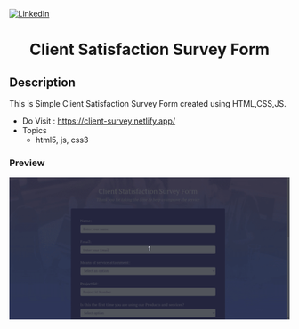 [![LinkedIn][linkedin-shield]][linkedin-url]

<h1 align="center">Client Satisfaction Survey Form</h1>

## Description
This is Simple Client Satisfaction Survey Form created using HTML,CSS,JS.
- Do Visit : https://client-survey.netlify.app/
- Topics
  - html5, js, css3

### Preview
![alt text](rec-min.gif "GIF Image")

<!-- MARKDOWN LINKS & IMAGES -->
<!-- https://www.markdownguide.org/basic-syntax/#reference-style-links -->
[linkedin-shield]: https://img.shields.io/badge/-LinkedIn-black.svg?style=for-the-badge&logo=linkedin&colorB=555
[linkedin-url]: https://www.linkedin.com/in/shyam-bodke/
